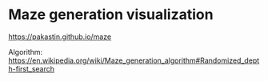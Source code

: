 # Maze generation visualization

https://pakastin.github.io/maze

Algorithm: https://en.wikipedia.org/wiki/Maze_generation_algorithm#Randomized_depth-first_search
